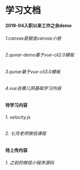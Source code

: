 # 学习文档

**2019-04入职以来工作之余demo**


###### 1.canvas是掘金canvas小册  
###### 2.qunar-demo基于vue-cli2.0模板  
###### 3.qunar基于vue-cli3.0模板  
###### 4.vue去哪儿网基础学习内容  

**待学习内容**

###### 1. velocity.js  
###### 2. 七月老师微信课程

**待上传内容**


###### 1. 之前的微信小程序源码

